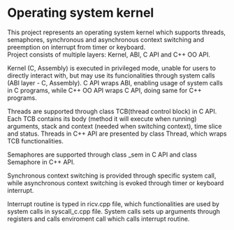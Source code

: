 # Operating system kernel
This project represents an operating system kernel which supports threads, semaphores, synchronous and asynchronous context switching and preemption on interrupt from timer or keyboard.  
Project consists of multiple layers: Kernel, ABI, C API and C++ OO API.  
  
Kernel (C, Assembly) is executed in privileged mode, unable for users to directly interact with, but may use its 
funcionalities through system calls (ABI layer - C, Assembly). C API wraps ABI, enabling usage of system calls in 
C programs, while C++ OO API wraps C API, doing same for C++ programs.  
  
Threads are supported through class TCB(thread control block) in C API. Each TCB contains its body (method it will execute when running) arguments, stack and context (needed when switching context), time slice and status.
Threads in C++ API are presented by class Thread, which wraps TCB functionalities. 
  
Semaphores are supported through class _sem in C API and class Semaphore in C++ API.  
  
Synchronous context switching is provided through specific system call, while asynchronous context switching is 
evoked through timer or keyboard interrupt.   
  
Interrupt routine is typed in ricv.cpp file, which functionalities are used by system calls in syscall_c.cpp file. System calls sets up arguments through registers and calls enviroment call which calls interrupt routine.

